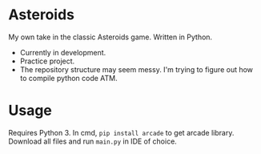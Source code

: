 # Asteroids
My own take in the classic Asteroids game. Written in Python.
- Currently in development.
- Practice project.
- The repository structure may seem messy. I'm trying to figure out how to compile python code ATM.
# Usage
Requires Python 3.
In cmd, ```pip install arcade``` to get arcade library. Download all files and run ```main.py``` in IDE of choice.
